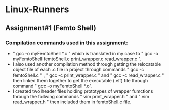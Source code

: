 # Linux-Runners
## Assignment#1 (Femto Shell)
### Compilation commands used in this assignment:
- " gcc -o myFemtoShell *.c " which is translated in my case to " gcc -o myFemtoShell femtoShell.c print_wrapper.c read_wrapper.c ".
- I also used another compilation method through getting the relocatable object file of each .c file in project through commands " gcc -c femtoShell.c "
, " gcc -c print_wrapper.c " and " gcc -c read_wrapper.c " then linked them together to get the executable (.elf) file through command " gcc -o myFemtoShell *.o".
- I created two header files holding prototypes of wrapper fumctions through the follwing commands " vim print_wrapper.h " and " vim read_wrapper.h "
then included them in femtoShell.c file.
